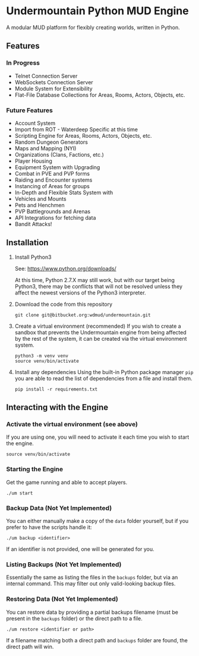 # Undermountain Python MUD Engine

A modular MUD platform for flexibly creating worlds, written in Python.

## Features

### In Progress
* Telnet Connection Server
* WebSockets Connection Server
* Module System for Extensibility
* Flat-File Database Collections for Areas, Rooms, Actors, Objects, etc.

### Future Features
* Account System
* Import from ROT - Waterdeep Specific at this time
* Scripting Engine for Areas, Rooms, Actors, Objects, etc.
* Random Dungeon Generators
* Maps and Mapping (NYI)
* Organizations (Clans, Factions, etc.)
* Player Housing
* Equipment System with Upgrading
* Combat in PVE and PVP forms
* Raiding and Encounter systems
* Instancing of Areas for groups
* In-Depth and Flexible Stats System with
* Vehicles and Mounts
* Pets and Henchmen
* PVP Battlegrounds and Arenas
* API Integrations for fetching data
* Bandit Attacks!


## Installation
1. Install Python3

    See: https://www.python.org/downloads/

    At this time, Python 2.7.X may still work, but with our target being
    Python3, there may be conflicts that will not be resolved unless they
    affect the newest versions of the Python3 interpreter.

2. Download the code from this repository
    ```shell
    git clone git@bitbucket.org:wdmud/undermountain.git
    ```

3. Create a virtual environment (recommended)
    If you wish to create a sandbox that prevents the Undermountain engine
    from being affected by the rest of the system, it can be created via
    the virtual environment system.

    ```shell
    python3 -m venv venv
    source venv/bin/activate
    ```

5. Install any dependencies
    Using the built-in Python package manager `pip` you are able to read the
    list of dependencies from a file and install them.

    ```shell
    pip install -r requirements.txt
    ```

## Interacting with the Engine

### Activate the virtual environment (see above)

If you are using one, you will need to activate it each time you wish to start
the engine.

```shell
source venv/bin/activate
```

### Starting the Engine
Get the game running and able to accept players.

```shell
./um start
```

### Backup Data (Not Yet Implemented)
You can either manually make a copy of the `data` folder yourself, but if you
prefer to have the scripts handle it:

```shell
./um backup <identifier>
```

If an identifier is not provided, one will be generated for you.


### Listing Backups (Not Yet Implemented)
Essentially the same as listing the files in the `backups` folder, but via an
internal command.  This may filter out only valid-looking backup files.


### Restoring Data (Not Yet Implemented)
You can restore data by providing a partial backups filename (must be present
in the `backups` folder) or the direct path to a file.

```shell
./um restore <identifier or path>
```

If a filename matching both a direct path and `backups` folder are found, the
direct path will win.
